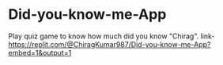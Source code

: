 # Did-you-know-me-App
Play quiz game to know how much did you know "Chirag".
link-https://replit.com/@ChiragKumar987/Did-you-know-me-App?embed=1&output=1
